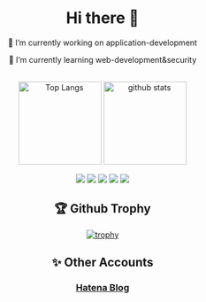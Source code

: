 <div align="center"> 
 
<h1>Hi there 👋</h3>
  <p>🔭 I’m currently working on application-development</p>
  <p>🌱 I’m currently learning web-development&security</p>
<br/>

<img alt="Top Langs" height="150px" src="https://github-readme-stats.vercel.app/api/top-langs/?username=SL9-1994&layout=compact&show_icons=true&theme=transparent&locale=ja" />
<img alt="github stats" height="150px" src="https://github-readme-stats.vercel.app/api?username=SL9-1994&show_icons=true&theme=transparent&locale=ja" />

![](http://github-profile-summary-cards.vercel.app/api/cards/profile-details?username=SL9-1994&theme=transparent)
![](http://github-profile-summary-cards.vercel.app/api/cards/stats?username=SL9-1994&theme=transparent)
![](http://github-profile-summary-cards.vercel.app/api/cards/productive-time?username=SL9-1994&theme=transparent&utcOffset=8)
![](http://github-profile-summary-cards.vercel.app/api/cards/repos-per-language?username=SL9-1994&theme=transparent)
![](http://github-profile-summary-cards.vercel.app/api/cards/most-commit-language?username=SL9-1994&theme=transparent)

<h2>🏆 Github Trophy</h3>

[![trophy](https://github-profile-trophy.vercel.app/?username=SL9-1994&theme=dark_lover&column=4&no-bg=true&margin-w=15&margin-h=15&no-frame=true)](https://github.com/ryo-ma/github-profile-trophy)

<h2>✨ Other Accounts</h2>
<h3>
 <a href="https://sl91994.hatenablog.com/">Hatena Blog</a> 
</h3>
</div>
